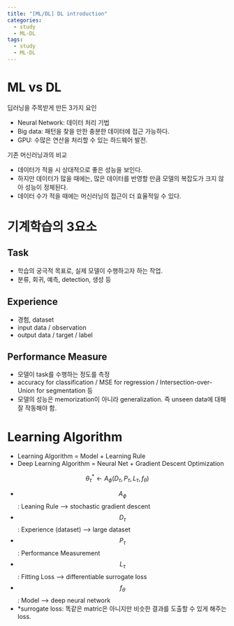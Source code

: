 ```yaml
---
title: "[ML/DL] DL introduction"
categories:
  - study
  - ML-DL
tags:
  - study
  - ML-DL
---
```


# ML vs DL
딥러닝을 주목받게 만든 3가지 요인
 - Neural Network: 데이터 처리 기법
 - Big data: 패턴을 찾을 만한 충분한 데이터에 접근 가능하다.
 - GPU: 수많은 연산을 처리할 수 있는 하드웨어 발전.

기존 머신러닝과의 비교
 - 데이터가 적을 시 상대적으로 좋은 성능을 보인다.
 - 하지만 데이터가 많을 때에는, 많은 데이터를 반영할 만큼 모델의 복잡도가 크지 않아 성능이 정체된다.
 - 데이터 수가 적을 때에는 머신러닝의 접근이 더 효율적일 수 있다.

# 기계학습의 3요소
## Task
 - 학습의 궁극적 목표로, 실제 모델이 수행하고자 하는 작업.
 - 분류, 회귀, 예측, detection, 생성 등

## Experience
 - 경험, dataset
 - input data / observation 
 - output data / target / label

## Performance Measure
 - 모델이 task를 수행하는 정도를 측정
 - accuracy for classification / MSE for regression / Intersection-over-Union for segmentation 등
 - 모델의 성능은 memorization이 아니라 generalization. 즉 unseen data에 대해 잘 작동해야 함.

# Learning Algorithm
- Learning Algorithm = Model + Learning Rule
- Deep Learning Algorithm = Neural Net + Gradient Descent Optimization

$$ \theta_{\tau}^{*} \leftarrow A_{\phi} \left( D_{\tau}, P_{\tau}, L_{\tau}, f_{\theta} \right) $$

 - $$A_{\phi}$$: Leaning Rule  --> stochastic gradient descent
 - $$D_{\tau}$$: Experience (dataset) --> large dataset
 - $$P_{\tau}$$: Performance Measurement
 - $$L_{\tau}$$: Fitting Loss --> differentiable surrogate loss
 - $$f_{\theta}$$: Model --> deep neural network
 - *surrogate loss: 똑같은 matric은 아니지만 비슷한 결과를 도출할 수 있게 해주는 loss.

